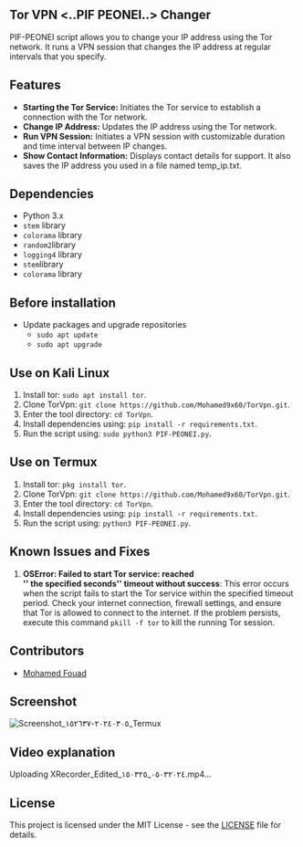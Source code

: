 ## Tor VPN <..PIF PEONEI..> Changer

PIF-PEONEI script allows you to change your IP address using the Tor network. It runs a VPN session that changes the IP address at regular intervals that you specify.

## Features 
- **Starting the Tor Service:** Initiates the Tor service to establish a connection with the Tor network.
- **Change IP Address:** Updates the IP address using the Tor network.
- **Run VPN Session:** Initiates a VPN session with customizable duration and time interval between IP changes.
- **Show Contact Information:** Displays contact details for support. It also saves the IP address you used in a file named temp_ip.txt.

## Dependencies

- Python 3.x
- `stem` library
- `colorama` library                            
- `random2`library
- `logging4` library
- `stem`library
- `colorama` library

## Before installation

- Update packages and upgrade repositories 
  - `sudo apt update `
  - `sudo apt upgrade `

## Use on Kali Linux

1. Install tor: `sudo apt install tor`.
2. Clone TorVpn: `git clone https://github.com/Mohamed9x60/TorVpn.git`.
3. Enter the tool directory: `cd TorVpn`.
4. Install dependencies using: `pip install -r requirements.txt`.
5. Run the script using: `sudo python3 PIF-PEONEI.py`.

## Use on Termux

1. Install tor: `pkg install tor`.
2. Clone TorVpn: `git clone https://github.com/Mohamed9x60/TorVpn.git`.
3. Enter the tool directory: `cd TorVpn`.
4. Install dependencies using: `pip install -r requirements.txt`.
5. Run the script using: `python3 PIF-PEONEI.py`.

## Known Issues and Fixes

1. **OSError: Failed to start Tor service: reached  
'' the specified seconds'' timeout without success**: This error occurs when the script fails to start the Tor service within the specified timeout period. Check your internet connection, firewall settings, and ensure that Tor is allowed to connect to the internet. If the problem persists, execute this command `pkill -f tor` to kill the running Tor session.

## Contributors

- [Mohamed Fouad](https://github.com/Mohamed9x60)

## Screenshot

![Screenshot_٢٠٢٤٠٣٠٥-١٥٢٦٣٧_Termux](https://github.com/Mohamed9x60/TorVpn/assets/162137526/0c75391c-016b-4bee-b946-f9a9d713b473)

## Video explanation



Uploading XRecorder_Edited_٠٥٠٣٢٠٢٤_١٥٠٣٢٥.mp4…



## License

This project is licensed under the MIT License - see the [LICENSE](LICENSE) file for details.
